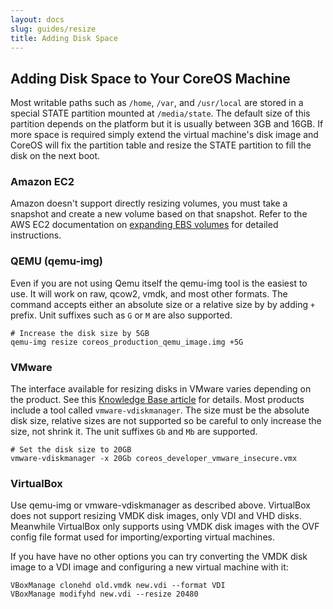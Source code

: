 ```yaml
---
layout: docs
slug: guides/resize
title: Adding Disk Space
---
```


## Adding Disk Space to Your CoreOS Machine

Most writable paths such as `/home`, `/var`, and `/usr/local` are stored
in a special STATE partition mounted at `/media/state`. The default size
of this partition depends on the platform but it is usually
between 3GB and 16GB. If more space is required simply extend the
virtual machine's disk image and CoreOS will fix the partition table and
resize the STATE partition to fill the disk on the next boot.

### Amazon EC2

Amazon doesn't support directly resizing volumes, you must take a
snapshot and create a new volume based on that snapshot. Refer to
the AWS EC2 documentation on [expanding EBS volumes][ebs-expand-volume]
for detailed instructions.

[ebs-expand-volume]: http://docs.aws.amazon.com/AWSEC2/latest/UserGuide/ebs-expand-volume.html

### QEMU (qemu-img)

Even if you are not using Qemu itself the qemu-img tool is the easiest
to use. It will work on raw, qcow2, vmdk, and most other formats. The
command accepts either an absolute size or a relative size by
by adding `+` prefix. Unit suffixes such as `G` or `M` are also supported.

```
# Increase the disk size by 5GB
qemu-img resize coreos_production_qemu_image.img +5G
```

### VMware

The interface available for resizing disks in VMware varies depending on
the product. See this [Knowledge Base article][vmkb1004047] for details.
Most products include a tool called `vmware-vdiskmanager`. The size must
be the absolute disk size, relative sizes are not supported so be
careful to only increase the size, not shrink it. The unit
suffixes `Gb` and `Mb` are supported.

```
# Set the disk size to 20GB
vmware-vdiskmanager -x 20Gb coreos_developer_vmware_insecure.vmx
```

[vmkb1004047]: http://kb.vmware.com/selfservice/microsites/search.do?language=en_US&cmd=displayKC&externalId=1004047

### VirtualBox

Use qemu-img or vmware-vdiskmanager as described above. VirtualBox does
not support resizing VMDK disk images, only VDI and VHD disks. Meanwhile
VirtualBox only supports using VMDK disk images with the OVF config file
format used for importing/exporting virtual machines.

If you have have no other options you can try converting the VMDK disk
image to a VDI image and configuring a new virtual machine with it:

```
VBoxManage clonehd old.vmdk new.vdi --format VDI
VBoxManage modifyhd new.vdi --resize 20480
```
